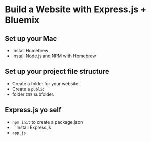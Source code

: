 # Build a Website with Express.js + Bluemix

## Set up your Mac

- Install Homebrew
- Install Node.js and NPM with Homebrew

## Set up your project file structure

- Create a folder for your website 
- Create a `public` 
- folder `CSS` subfolder.

## Express.js yo self 

- `npm init` to create a package.json
- `` Install Express.js
- `app.js`